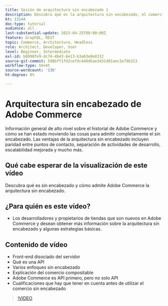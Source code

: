```yaml
---
title: Sesión de arquitectura sin encabezado 1
description: Descubra qué es la arquitectura sin encabezado, el comercio componible y las experiencias personalizadas
kt: 13144
doc-type: tutorial
audience: all
last-substantial-update: 2023-04-25T00:00:00Z
feature: GraphQL, REST
topic: Commerce, Architecture, Headless
role: Architect, Developer, User
level: Beginner, Intermediate
exl-id: b6998fe9-dc74-4b43-8e13-b3e63e0e8312
source-git-commit: 598bff1fd2cefdc449d5ae3431401aec1e796313
workflow-type: tm+mt
source-wordcount: '136'
ht-degree: 0%

---
```


# Arquitectura sin encabezado de Adobe Commerce

Información general de alto nivel sobre el historial de Adobe Commerce y cómo se han estado moviendo las cosas para admitir completamente el sin encabezado.  Las ventajas de la arquitectura sin encabezado incluyen paridad entre puntos de contacto, separación de actividades de desarrollo, escalabilidad mejorada y mucho más.

## Qué cabe esperar de la visualización de este vídeo

Descubra qué es sin encabezado y cómo admite Adobe Commerce la arquitectura sin encabezado.

## ¿Para quién es este vídeo?

* Los desarrolladores y propietarios de tiendas que son nuevos en Adobe Commerce y desean obtener más información sobre la arquitectura sin encabezado y algunas estrategias básicas.

## Contenido de vídeo

* Front-end disociado del servidor
* Qué es una API
* Varios enfoques sin encabezado
* Explicación del comercio compositable
* Adobe Commerce es API primero, pero no solo API
* Cualificaciones que hay que tener en cuenta antes de utilizar el comercio sin encabezado

>[!VIDEO](https://video.tv.adobe.com/v/3418862?learn=on)
